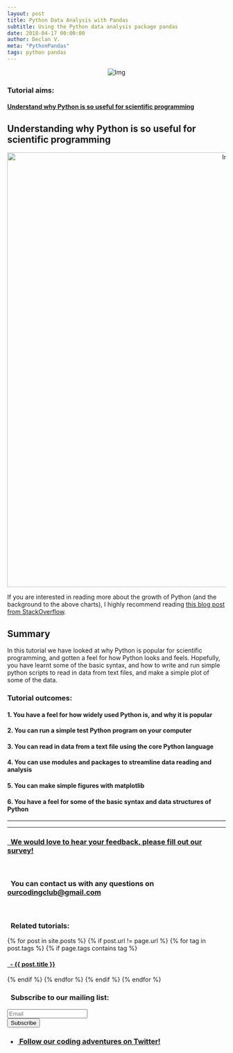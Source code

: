 ```yaml
---
layout: post
title: Python Data Analysis with Pandas
subtitle: Using the Python data analysis package pandas
date: 2018-04-17 00:00:00
author: Declan V.
meta: "PythonPandas"
tags: python pandas
---
```

<div class="block">
  <center><img src="{{ site.baseurl }}/img/tutheader_python.png" alt="Img"></center>
</div>

### Tutorial aims:

#### <a href="#understanding"> Understand why Python is so useful for scientific programming</a>



<a name="understanding"></a>

## Understanding why Python is so useful for scientific programming


<center><img src="{{ site.baseurl }}/img/python_growth_major_languages.png" alt="Img" style="width: 1000px"></center>


If you are interested in reading more about the growth of Python (and the background to the above charts), I highly recommend reading <a href="https://stackoverflow.blog/2017/09/06/incredible-growth-python/" target="_blank">this blog post from StackOverflow</a>.


## Summary

In this tutorial we have looked at why Python is popular for scientific programming, and gotten a feel for how Python looks and feels. Hopefully, you have learnt some of the basic syntax, and how to write and run simple python scripts to read in data from text files, and make a simple plot of some of the data.

### Tutorial outcomes:

#### 1. You have a feel for how widely used Python is, and why it is popular

#### 2. You can run a simple test Python program on your computer

#### 3. You can read in data from a text file using the core Python language

#### 4. You can use modules and packages to streamline data reading and analysis

#### 5. You can make simple figures with matplotlib

#### 6. You have a feel for some of the basic syntax and data structures of Python


<hr>
<hr>

<h3><a href="https://www.surveymonkey.co.uk/r/WVL5GXB" target="_blank">&nbsp; We would love to hear your feedback, please fill out our survey!</a></h3>
<br>
<h3>&nbsp; You can contact us with any questions on <a href="mailto:ourcodingclub@gmail.com?Subject=Tutorial%20question" target = "_top">ourcodingclub@gmail.com</a></h3>
<br>
<h3>&nbsp; Related tutorials:</h3>
{% for post in site.posts %}
	{% if post.url != page.url %}
  		{% for tag in post.tags %}
    			{% if page.tags contains tag %}
<h4><a style="margin:0 padding:0" href="{{ post.url }}">&nbsp; - {{ post.title }}</a></h4>
  			{% endif %}
		{% endfor %}
	{% endif %}
{% endfor %}
<br>
<h3>&nbsp; Subscribe to our mailing list:</h3>
<div class="container">
	<div class="block">
        <!-- subscribe form start -->
		<div class="form-group">
			<form action="https://getsimpleform.com/messages?form_api_token=de1ba2f2f947822946fb6e835437ec78" method="post">
			<div class="form-group">
				<input type='text' class="form-control" name='Email' placeholder="Email" required/>
			</div>
			<div>
                        	<button class="btn btn-default" type='submit'>Subscribe</button>
                    	</div>
                	</form>
		</div>
	</div>
</div>

<ul class="social-icons">
	<li>
		<h3>
			<a href="https://twitter.com/our_codingclub" target="_blank">&nbsp;Follow our coding adventures on Twitter! <i class="fa fa-twitter"></i></a>
		</h3>
	</li>
</ul>







